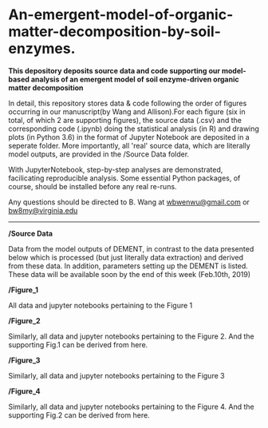# An-emergent-model-of-organic-matter-decomposition-by-soil-enzymes.
**This depository deposits source data and code supporting our model-based analysis of an  emergent model of soil enzyme-driven organic matter decomposition**

In detail, this repository stores data & code following the order of figures occurring in our manuscript(by Wang and Allison).For each figure (six in total, of which 2 are supporting figures), the source data (.csv) and the corresponding code (.ipynb) doing the statistical analysis (in R) and drawing plots (in Python 3.6) in the format of Jupyter Notebook are deposited in a seperate folder. More importantly, all 'real' source data, which are literally model outputs, are provided in the /Source Data folder.

With JupyterNotebook, step-by-step analyses are demonstrated, facilicating reproducible analysis. Some essential Python packages, of course, should be installed before any real re-runs.

Any questions should be directed to B. Wang at wbwenwu@gmail.com or bw8my@virginia.edu

------------------------------------------------------------------------------------------------------------------------------------------

**/Source Data**

Data from the model outputs of DEMENT, in contrast to the data presented below which is processed (but just literally data extraction) and derived from these data. In addition, parameters setting up the DEMENT is listed. These data will be available soon by the end of this week (Feb.10th, 2019)

**/Figure_1**

All data and jupyter notebooks pertaining to the Figure 1

**/Figure_2**

Similarly, all data and jupyter notebooks pertaining to the Figure 2. And the supporting Fig.1 can be derived from here.

**/Figure_3**

Similarly, all data and jupyter notebooks pertaining to the Figure 3

**/Figure_4**

Similarly, all data and jupyter notebooks pertaining to the Figure 4. And the supporting Fig.2 can be derived from here.
